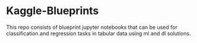 # Kaggle-Blueprints
This repo consists of blueprint jupyter notebooks that can be used for classification and regression tasks in tabular data using ml and dl solutions.
